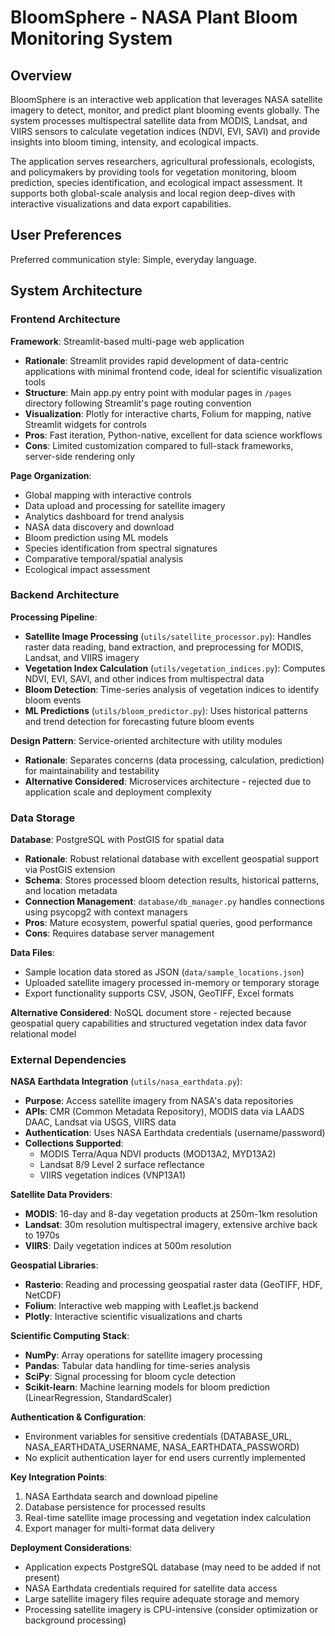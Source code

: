 # BloomSphere - NASA Plant Bloom Monitoring System

## Overview

BloomSphere is an interactive web application that leverages NASA satellite imagery to detect, monitor, and predict plant blooming events globally. The system processes multispectral satellite data from MODIS, Landsat, and VIIRS sensors to calculate vegetation indices (NDVI, EVI, SAVI) and provide insights into bloom timing, intensity, and ecological impacts.

The application serves researchers, agricultural professionals, ecologists, and policymakers by providing tools for vegetation monitoring, bloom prediction, species identification, and ecological impact assessment. It supports both global-scale analysis and local region deep-dives with interactive visualizations and data export capabilities.

## User Preferences

Preferred communication style: Simple, everyday language.

## System Architecture

### Frontend Architecture

**Framework**: Streamlit-based multi-page web application
- **Rationale**: Streamlit provides rapid development of data-centric applications with minimal frontend code, ideal for scientific visualization tools
- **Structure**: Main app.py entry point with modular pages in `/pages` directory following Streamlit's page routing convention
- **Visualization**: Plotly for interactive charts, Folium for mapping, native Streamlit widgets for controls
- **Pros**: Fast iteration, Python-native, excellent for data science workflows
- **Cons**: Limited customization compared to full-stack frameworks, server-side rendering only

**Page Organization**:
- Global mapping with interactive controls
- Data upload and processing for satellite imagery
- Analytics dashboard for trend analysis
- NASA data discovery and download
- Bloom prediction using ML models
- Species identification from spectral signatures
- Comparative temporal/spatial analysis
- Ecological impact assessment

### Backend Architecture

**Processing Pipeline**:
- **Satellite Image Processing** (`utils/satellite_processor.py`): Handles raster data reading, band extraction, and preprocessing for MODIS, Landsat, and VIIRS imagery
- **Vegetation Index Calculation** (`utils/vegetation_indices.py`): Computes NDVI, EVI, SAVI, and other indices from multispectral data
- **Bloom Detection**: Time-series analysis of vegetation indices to identify bloom events
- **ML Predictions** (`utils/bloom_predictor.py`): Uses historical patterns and trend detection for forecasting future bloom events

**Design Pattern**: Service-oriented architecture with utility modules
- **Rationale**: Separates concerns (data processing, calculation, prediction) for maintainability and testability
- **Alternative Considered**: Microservices architecture - rejected due to application scale and deployment complexity

### Data Storage

**Database**: PostgreSQL with PostGIS for spatial data
- **Rationale**: Robust relational database with excellent geospatial support via PostGIS extension
- **Schema**: Stores processed bloom detection results, historical patterns, and location metadata
- **Connection Management**: `database/db_manager.py` handles connections using psycopg2 with context managers
- **Pros**: Mature ecosystem, powerful spatial queries, good performance
- **Cons**: Requires database server management

**Data Files**:
- Sample location data stored as JSON (`data/sample_locations.json`)
- Uploaded satellite imagery processed in-memory or temporary storage
- Export functionality supports CSV, JSON, GeoTIFF, Excel formats

**Alternative Considered**: NoSQL document store - rejected because geospatial query capabilities and structured vegetation index data favor relational model

### External Dependencies

**NASA Earthdata Integration** (`utils/nasa_earthdata.py`):
- **Purpose**: Access satellite imagery from NASA's data repositories
- **APIs**: CMR (Common Metadata Repository), MODIS data via LAADS DAAC, Landsat via USGS, VIIRS data
- **Authentication**: Uses NASA Earthdata credentials (username/password)
- **Collections Supported**:
  - MODIS Terra/Aqua NDVI products (MOD13A2, MYD13A2)
  - Landsat 8/9 Level 2 surface reflectance
  - VIIRS vegetation indices (VNP13A1)

**Satellite Data Providers**:
- **MODIS**: 16-day and 8-day vegetation products at 250m-1km resolution
- **Landsat**: 30m resolution multispectral imagery, extensive archive back to 1970s
- **VIIRS**: Daily vegetation indices at 500m resolution

**Geospatial Libraries**:
- **Rasterio**: Reading and processing geospatial raster data (GeoTIFF, HDF, NetCDF)
- **Folium**: Interactive web mapping with Leaflet.js backend
- **Plotly**: Interactive scientific visualizations and charts

**Scientific Computing Stack**:
- **NumPy**: Array operations for satellite imagery processing
- **Pandas**: Tabular data handling for time-series analysis
- **SciPy**: Signal processing for bloom cycle detection
- **Scikit-learn**: Machine learning models for bloom prediction (LinearRegression, StandardScaler)

**Authentication & Configuration**:
- Environment variables for sensitive credentials (DATABASE_URL, NASA_EARTHDATA_USERNAME, NASA_EARTHDATA_PASSWORD)
- No explicit authentication layer for end users currently implemented

**Key Integration Points**:
1. NASA Earthdata search and download pipeline
2. Database persistence for processed results
3. Real-time satellite image processing and vegetation index calculation
4. Export manager for multi-format data delivery

**Deployment Considerations**:
- Application expects PostgreSQL database (may need to be added if not present)
- NASA Earthdata credentials required for satellite data access
- Large satellite imagery files require adequate storage and memory
- Processing satellite imagery is CPU-intensive (consider optimization or background processing)
